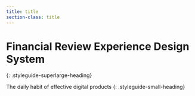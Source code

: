 ```yaml
---
title: title
section-class: title
---
```


# Financial Review Experience Design System
{: .styleguide-superlarge-heading}

The daily habit of effective digital products
{: .styleguide-small-heading}
